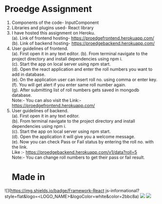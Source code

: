 # Proedge Assignment
1. Components of the code-   InputComponent  
2. Libraries and plugins used- React library  
3. I have hosted this assignment on Heroku.   
   (a). Link of frontend hosting- https://proedgefrontend.herokuapp.com/    
   (b). Link of backend hosting- https://proedgebackend.herokuapp.com/    
4. User guidelines of frontend.   
   (a). First open it in any text editor. 
   (b). From terminal navigate to the project directory and install dependencies using npm i.  
   (c). Start the app on local server using npm start.  
   (d). Open the react application and enter the roll numbers you want to add in database.  
   (e). On the application user can insert roll no. using comma or enter key.  
   (f). You will get alert if you enter same roll number again.  
   (g). After submitting list of roll numbers gets saved in mongodb database.  
   Note:- You can also visit the Link:- https://proedgefrontend.herokuapp.com/   
5. User guidelines of backend.  
    (a). First open it in any text editor.  
    (b). From terminal navigate to the project directory and install dependencies using npm i.  
    (c). Start the app on local server using npm start.  
    (d). Open the application it will give you a welcome message.  
   (e). Now you can check Pass or Fail status by entering the roll no. with the link.  
   Like :- https://proedgebackend.herokuapp.com/v1/data?roll=5   
   Note:- You can change roll numbers to get their pass or fail result.  
   # Made in
![](https://img.shields.io/badge/Framework-React js-informational?style=flat&logo=<LOGO_NAME>&logoColor=white&color=2bbc8a) 
![](https://img.shields.io/badge/Database-MongoDB-informational?style=flat&logo=<LOGO_NAME>&logoColor=white&color=2bbc8a) 
![](https://img.shields.io/badge/Backend-Nodejs-informational?style=flat&logo=<LOGO_NAME>&logoColor=white&color=2bbc8a)
